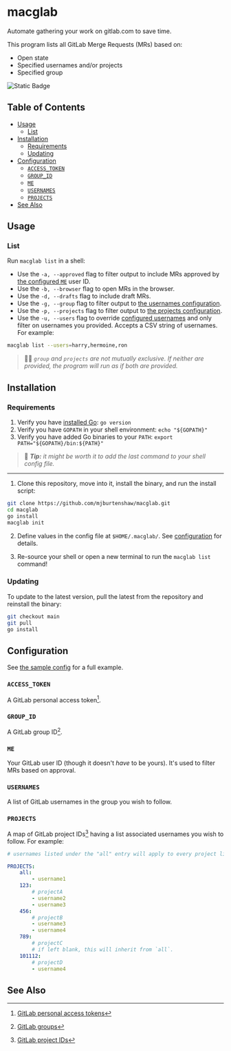 macglab
=======

Automate gathering your work on gitlab.com to save time.

This program lists all GitLab Merge Requests (MRs) based on:
- Open state
- Specified usernames and/or projects
- Specified group

![Static Badge](https://img.shields.io/badge/version-3.1.0-66023c)

Table of Contents
------------------

- [Usage](#usage)
    - [List](#list)
- [Installation](#installation)
    - [Requirements](#requirements)
    - [Updating](#updating)
- [Configuration](#configuration)
    - [`ACCESS_TOKEN`](#access_token)
    - [`GROUP_ID`](#group_id)
    - [`ME`](#me)
    - [`USERNAMES`](#usernames)
    - [`PROJECTS`](#projects)
- [See Also](#see-also)

Usage
-----

### List

Run `macglab list` in a shell:
- Use the `-a, --approved` flag to filter output to include MRs approved by [the configured `ME`](#me) user ID.
- Use the `-b, --browser` flag to open MRs in the browser.
- Use the `-d, --drafts` flag to include draft MRs.
- Use the `-g, --group` flag to filter output to [the usernames configuration](#usernames).
- Use the `-p, --projects` flag to filter output to [the projects configuration](#projects).
- Use the `-u, --users` flag to override [configured usernames](#usernames) and only filter on usernames you provided. Accepts a CSV string of usernames. For example:

```sh
macglab list --users=harry,hermoine,ron
```

> 👯‍♀️ *`group` and `projects` are not mutually exclusive. If neither are provided, the program will run as if both are provided.*

Installation
-------------

### Requirements

1. Verify you have [installed Go](https://go.dev/doc/install): `go version`
2. Verify you have `GOPATH` in your shell environment: `echo "${GOPATH}"`
3. Verify you have added Go binaries to your `PATH`: `export PATH="${GOPATH}/bin:${PATH}"`

> 🐚 ***Tip:** it might be worth it to add the last command to your shell config file.*

--------------------------------------------------------------------------------------------

1. Clone this repository, move into it, install the binary, and run the install script:

```sh
git clone https://github.com/mjburtenshaw/macglab.git
cd macglab
go install
macglab init
```

2. Define values in the config file at `$HOME/.macglab/`. See [configuration](#configuration) for details.

3. Re-source your shell or open a new terminal to run the `macglab list` command!

### Updating

To update to the latest version, pull the latest from the repository and reinstall the binary:

```sh
git checkout main
git pull
go install
```

Configuration
--------------

See [the sample config](/config.sample.yml) for a full example.

### `ACCESS_TOKEN`

A GitLab personal access token[^1].

### `GROUP_ID`

A GitLab group ID[^2].

### `ME`

Your GitLab user ID (though it doesn't *have* to be yours). It's used to filter MRs based on approval.

### `USERNAMES`

A list of GitLab usernames in the group you wish to follow.

### `PROJECTS`

A map of GitLab project IDs[^3] having a list associated usernames you wish to follow. For example:

```yaml
# usernames listed under the "all" entry will apply to every project listed below.

PROJECTS:
    all:
        - username1
    123:
        # projectA
        - username2
        - username3
    456:
        # projectB
        - username3
        - username4
    789:
        # projectC
        # if left blank, this will inherit from `all`.
    101112:
        # projectD
        - username4
```

See Also
---------

[^1]: [GitLab personal access tokens](https://docs.gitlab.com/ee/user/profile/personal_access_tokens.html#create-a-personal-access-token)
[^2]: [GitLab groups](https://docs.gitlab.com/ee/api/groups.html)
[^3]: [GitLab project IDs](https://stackoverflow.com/questions/39559689/where-do-i-find-the-project-id-for-the-gitlab-api)
